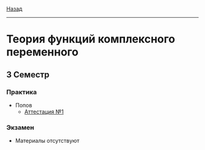 [Назад](../../README.md)
***
# Теория функций комплексного переменного
## 3 Семестр
### Практика
+ Попов
  + [Аттестация №1](tfkp-popov-att-1.md)
### Экзамен
+ Материалы отсутствуют
